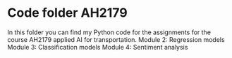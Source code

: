 # Code folder AH2179

In this folder you can find my Python code for the assignments for the course AH2179 applied AI for transportation. 
Module 2: Regression models
Module 3: Classification models
Module 4: Sentiment analysis
 
